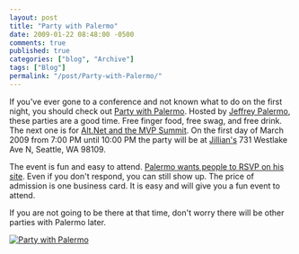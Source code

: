 ```yaml
---
layout: post
title: "Party with Palermo"
date: 2009-01-22 08:48:00 -0500
comments: true
published: true
categories: ["blog", "Archive"]
tags: ["Blog"]
permalink: "/post/Party-with-Palermo/"
---
```

<!-- more -->



<p>If you've ever gone to a conference and not known what to do on the first night, you should check out <a href="http://www.partywithpalermo.com/" target="_blank">Party with Palermo</a>. Hosted by <a href="http://jeffreypalermo.com/" target="_blank">Jeffrey Palermo</a>, these parties are a good time. Free finger food, free swag, and free drink. The next one is for <a href="http://mvpsummit2009.partywithpalermo.com/" target="_blank">Alt.Net and the MVP Summit</a>. On the first day of March 2009 from 7:00 PM until 10:00 PM the party will be at <a href="http://www.jilliansbilliards.com/" target="_blank">Jillian's</a> 731 Westlake Ave N, Seattle, WA 98109.</p>
<p>The event is fun and easy to attend. <a href="http://mvpsummit2009.partywithpalermo.com/" target="_blank">Palermo wants people to RSVP on his site</a>. Even if you don't respond, you can still show up. The price of admission is one business card. It is easy and will give you a fun event to attend.</p>
<p>If you are not going to be there at that time, don't worry there will be other parties with Palermo later.</p>
<p><a href="http://www.partywithpalermo.com"><img style="border-top-style: none; border-right-style: none; border-left-style: none; border-bottom-style: none" src="http://www.partywithpalermo.com/images/pwpbadge.jpg" alt="Party with Palermo" /> </a></p>
